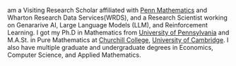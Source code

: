 <!-- Write your biography here. Tell the world about yourself. Link to your favorite [subreddit](http://reddit.com). You can put a picture in, too. The code is already in, just name your picture `prof_pic.jpg` and put it in the `img/` folder.

Put your address / P.O. box / other info right below your picture. You can also disable any these elements by editing `profile` property of the YAML header of your `_pages/about.md`. Edit `_bibliography/papers.bib` and Jekyll will render your [publications page](/al-folio/publications/) automatically.

Link to your social media connections, too. This theme is set up to use [Font Awesome icons](https://fontawesome.com/) and [Academicons](https://jpswalsh.github.io/academicons/), like the ones below. Add your Facebook, Twitter, LinkedIn, Google Scholar, or just disable all of them. -->
 am a Visiting Research Scholar affiliated with [Penn Mathematics](https://www.math.upenn.edu) and Wharton Research Data Services(WRDS), and a Research Scientist working on Genararive AI, Large Language Models (LLM), and Reinforcement Learning. I got my Ph.D in Mathematics from [University of Pennsylvania](https://www.upenn.edu) and M.A.St. in Pure Mathematics at [Churchill College](https://www.chu.cam.ac.uk/), [University of Cambridge](https://www.cam.ac.uk). I also have multiple  graduate and undergraduate degrees in Economics, Computer Science, and Applied Mathematics.